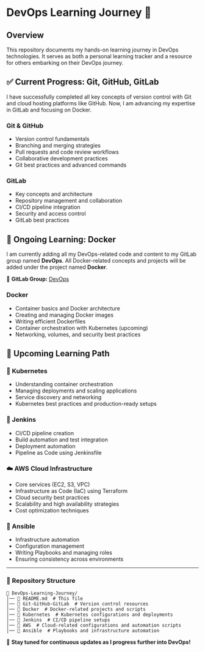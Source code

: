 # DevOps Learning Journey 🚀

## Overview
This repository documents my hands-on learning journey in DevOps technologies. It serves as both a personal learning tracker and a resource for others embarking on their DevOps journey.

## ✅ Current Progress: Git, GitHub, GitLab
I have successfully completed all key concepts of version control with Git and cloud hosting platforms like GitHub. Now, I am advancing my expertise in GitLab and focusing on Docker.

### Git & GitHub
- Version control fundamentals
- Branching and merging strategies
- Pull requests and code review workflows
- Collaborative development practices
- Git best practices and advanced commands

### GitLab
- Key concepts and architecture
- Repository management and collaboration
- CI/CD pipeline integration
- Security and access control
- GitLab best practices

## 🔄 Ongoing Learning: Docker
I am currently adding all my DevOps-related code and content to my GitLab group named **DevOps**. All Docker-related concepts and projects will be added under the project named **Docker**.

🔗 **GitLab Group:** [DevOps](https://gitlab.com/devops-journey25)

### Docker
- Container basics and Docker architecture
- Creating and managing Docker images
- Writing efficient Dockerfiles
- Container orchestration with Kubernetes (upcoming)
- Networking, volumes, and security best practices

## 📌 Upcoming Learning Path

### 🚀 Kubernetes
- Understanding container orchestration
- Managing deployments and scaling applications
- Service discovery and networking
- Kubernetes best practices and production-ready setups

### 🔧 Jenkins
- CI/CD pipeline creation
- Build automation and test integration
- Deployment automation
- Pipeline as Code using Jenkinsfile

### ☁️ AWS Cloud Infrastructure
- Core services (EC2, S3, VPC)
- Infrastructure as Code (IaC) using Terraform
- Cloud security best practices
- Scalability and high availability strategies
- Cost optimization techniques

### 🔧 Ansible
- Infrastructure automation
- Configuration management
- Writing Playbooks and managing roles
- Ensuring consistency across environments

---
### 📂 Repository Structure
```
📁 DevOps-Learning-Journey/
│── 📄 README.md  # This file
│── 📂 Git-GitHub-GitLab  # Version control resources
│── 📂 Docker  # Docker-related projects and scripts
│── 📂 Kubernetes  # Kubernetes configurations and deployments
│── 📂 Jenkins  # CI/CD pipeline setups
│── 📂 AWS  # Cloud-related configurations and automation scripts
│── 📂 Ansible  # Playbooks and infrastructure automation
```

📌 **Stay tuned for continuous updates as I progress further into DevOps!**

